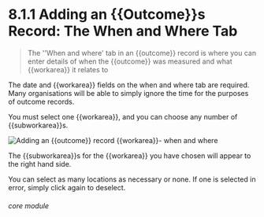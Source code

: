 # 8.1.1 <i class="fas fa-trophy"></i> Adding an {{Outcome}}s Record: The When and Where Tab

> The ''When and where' tab in an {{outcome}} record is where you can enter details of when the {{outcome}} was measured and what {{workarea}} it relates to



The date and {{workarea}} fields on the when and where tab are required. Many organisations will be able to simply ignore the time for the purposes of outcome records.

You must select one {{workarea}}, and you can choose any number of {{subworkarea}}s. 

![Adding an {{outcome}} record {{workarea}}- when and where](8.1.1a.png)

The {{subworkarea}}s for the {{workarea}} you have chosen will appear to the right hand side. 

You can select as many locations as necessary or none. If one is selected in error, simply click again to deselect. 

###### core module

